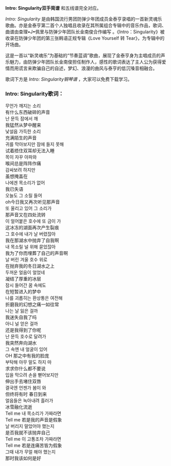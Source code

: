 

**Intro: Singularity双手简谱** 和五线谱完全对应。

_Intro: Singularity_
是由韩国流行男团防弹少年团成员金泰亨录唱的一首新灵魂乐歌曲。亦是金泰亨第二首个人独唱且收录在其所属组合专辑中的音乐作品，歌词、曲谱由查理•J•佩里与防弹少年团队长金南俊合作编写
。《Intro：Singularity》被收录在防弹少年团的第三张韩语正规专辑《Love Yourself 转 Tear》，为专辑中的开场曲。

这是一首以“新灵魂乐”为基础的“节奏蓝调”歌曲，展现了金泰亨身为主唱成员的声乐魅力，由防弹少年团队长金南俊担任制作人，感性的歌词表达了主人公为获得爱情而用谎言来欺骗自己的自述，梦幻、浪漫的曲风与泰亨的低沉嗓音相融合。

歌词下方是 _Intro: Singularity钢琴谱_ ，大家可以免费下载学习。

### Intro: Singularity歌词：

무언가 깨지는 소리  
有什么东西破碎的声音  
난 문득 잠에서 깨  
我猛然从梦中醒来  
낯설음 가득한 소리  
充满陌生的声音  
귀를 막아보지만 잠에 들지 못해  
试着捂住双耳却无法入睡  
목이 자꾸 아파와  
喉间总是阵阵作痛  
감싸보려 하지만  
虽想掩盖在  
나에겐 목소리가 없어  
我已失语  
오늘도 그 소릴 들어  
oh今日我又再次听见那声音  
또 울리고 있어 그 소리가  
那声音又在四处流转  
이 얼어붙은 호수에 또 금이 가  
这冰冻的湖面再次产生裂痕  
그 호수에 내가 날 버렸잖아  
我在那湖水中抛弃了自我啊  
내 목소릴 널 위해 묻었잖아  
我为了你而埋葬了自己的声音啊  
날 버린 겨울 호수 위로  
在抛弃我的冬日湖水之上  
두꺼운 얼음이 얼었네  
凝结了厚重的冰层  
잠시 들어간 꿈 속에도  
在短暂进入的梦中  
나를 괴롭히는 환상통은 여전해  
折磨我的幻想之痛一如往常  
나는 날 잃은 걸까  
我迷失自我了吗  
아니 널 얻은 걸까  
还是我得到了你呢  
난 문득 호수로 달려가  
我突然奔向湖水  
그 속엔 내 얼굴이 있어  
OH 那之中有我的脸庞  
부탁해 아무 말도 하지 마  
求求你什么都不要说  
입을 막으려 손을 뻗어보지만  
伸出手去堵住双唇  
결국엔 언젠가 봄이 와  
但终将有时 春日到来  
얼음들은 녹아내려 흘러가  
冰雪融化流逝  
Tell me 내 목소리가 가짜라면  
Tell me 若是我的声音是假象  
날 버리지 말았어야 했는지  
是否我就不该抛弃自己  
Tell me 이 고통조차 가짜라면  
Tell me 若是连痛苦皆为假象  
그때 내가 무얼 해야 했는지  
那时我该如何是好

